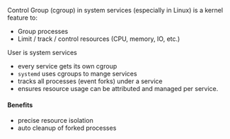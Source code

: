 Control Group (cgroup) in  system services (especially in Linux) is a kernel feature to:
- Group processes
- Limit / track / control resources (CPU, memory, IO, etc.)

User is system services
- every service gets its own cgroup
- `systemd` uses cgroups to mange services
- tracks all processes (event forks) under a service
- ensures resource usage can be attributed and managed per service.

#### Benefits
- precise resource isolation
- auto cleanup of forked processes

